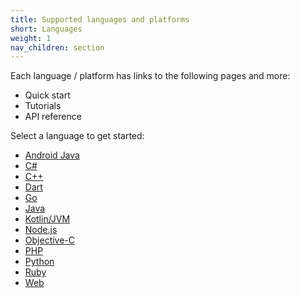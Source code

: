 ```yaml
---
title: Supported languages and platforms
short: Languages
weight: 1
nav_children: section
---
```


Each language / platform has links to the following pages and more:

- Quick start
- Tutorials
- API reference

Select a language to get started:

- [Android Java](android)
- [C#](csharp)
- [C++](cpp)
- [Dart](dart)
- [Go](go)
- [Java](java)
- [Kotlin/JVM](kotlin)
- [Node.js](node)
- [Objective-C](objective-c)
- [PHP](php)
- [Python](python)
- [Ruby](ruby)
- [Web](web)
